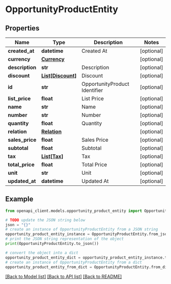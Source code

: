 # OpportunityProductEntity


## Properties

Name | Type | Description | Notes
------------ | ------------- | ------------- | -------------
**created_at** | **datetime** | Created At | [optional] 
**currency** | [**Currency**](Currency.md) |  | [optional] 
**description** | **str** | Description | [optional] 
**discount** | [**List[Discount]**](Discount.md) | Discount | [optional] 
**id** | **str** | OpportunityProduct Identifier | [optional] 
**list_price** | **float** | List Price | [optional] 
**name** | **str** | Name | [optional] 
**number** | **str** | Number | [optional] 
**quantity** | **float** | Quantity | [optional] 
**relation** | [**Relation**](Relation.md) |  | [optional] 
**sales_price** | **float** | Sales Price | [optional] 
**subtotal** | **float** | Subtotal | [optional] 
**tax** | [**List[Tax]**](Tax.md) | Tax | [optional] 
**total_price** | **float** | Total Price | [optional] 
**unit** | **str** | Unit | [optional] 
**updated_at** | **datetime** | Updated At | [optional] 

## Example

```python
from openapi_client.models.opportunity_product_entity import OpportunityProductEntity

# TODO update the JSON string below
json = "{}"
# create an instance of OpportunityProductEntity from a JSON string
opportunity_product_entity_instance = OpportunityProductEntity.from_json(json)
# print the JSON string representation of the object
print(OpportunityProductEntity.to_json())

# convert the object into a dict
opportunity_product_entity_dict = opportunity_product_entity_instance.to_dict()
# create an instance of OpportunityProductEntity from a dict
opportunity_product_entity_from_dict = OpportunityProductEntity.from_dict(opportunity_product_entity_dict)
```
[[Back to Model list]](../README.md#documentation-for-models) [[Back to API list]](../README.md#documentation-for-api-endpoints) [[Back to README]](../README.md)


